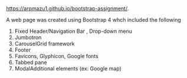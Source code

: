 
https://arpmazu1.github.io/bootstrap-assignment/.

A web page was created using Bootstrap 4 whch included the following 
 1) Fixed Header/Navigation Bar , Drop-down menu
 2) Jumbotron
 3) CarouselGrid framework
 4) Footer
 5) Favicons, Glyphicon, Google fonts
 6) Tabbed pane
 7) ModalAdditional elements (ex: Google map)
